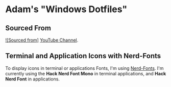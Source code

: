# Adam's "Windows Dotfiles"

## Sourced From
[![Sourced from]](https://youtu.be/apgp9egIKK8)
[YouTube Channel](https://www.youtube.com/@christianlempa).

## Terminal and Application Icons with Nerd-Fonts

To display icons in terminal or applications Fonts, I'm using [Nerd-Fonts](https://www.nerdfonts.com). I'm currently using the **Hack Nerd Font Mono** in terminal applications, and **Hack Nerd Font** in applications.
